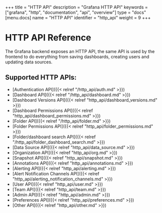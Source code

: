 +++
title = "HTTP API"
description = "Grafana HTTP API"
keywords = ["grafana", "http", "documentation", "api", "overview"]
type = "docs"
[menu.docs]
name = "HTTP API"
identifier = "http_api"
weight = 9
+++


# HTTP API Reference

The Grafana backend exposes an HTTP API, the same API is used by the frontend to do everything from saving
dashboards, creating users and updating data sources.

## Supported HTTP APIs:


* [Authentication API]({{< relref "/http_api/auth.md" >}})
* [Dashboard API]({{< relref "/http_api/dashboard.md" >}})
* [Dashboard Versions API]({{< relref "http_api/dashboard_versions.md" >}})
* [Dashboard Permissions API]({{< relref "http_api/dashboard_permissions.md" >}})
* [Folder API]({{< relref "/http_api/folder.md" >}})
* [Folder Permissions API]({{< relref "http_api/folder_permissions.md" >}})
* [Folder/dashboard search API]({{< relref "/http_api/folder_dashboard_search.md" >}})
* [Data Source API]({{< relref "http_api/data_source.md" >}})
* [Organization API]({{< relref "http_api/org.md" >}})
* [Snapshot API]({{< relref "http_api/snapshot.md" >}})
* [Annotations API]({{< relref "http_api/annotations.md" >}})
* [Alerting API]({{< relref "http_api/alerting.md" >}})
* [Alert Notification Channels API]({{< relref "http_api/alerting_notification_channels.md" >}})
* [User API]({{< relref "http_api/user.md" >}})
* [Team API]({{< relref "http_api/team.md" >}})
* [Admin API]({{< relref "http_api/admin.md" >}})
* [Preferences API]({{< relref "http_api/preferences.md" >}})
* [Other API]({{< relref "http_api/other.md" >}})
